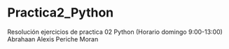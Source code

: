 # Practica2_Python
Resolución ejercicios de practica 02 Python (Horario domingo 9:00-13:00) Abrahaan Alexis Periche Moran
